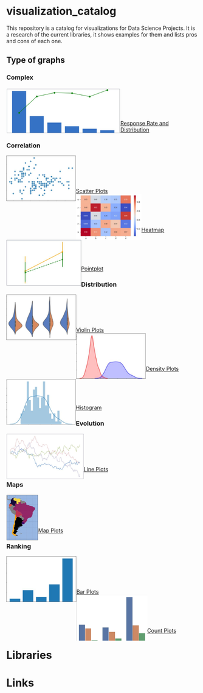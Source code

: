 # visualization_catalog
This repository is a catalog for visualizations for Data Science Projects.
It is a research of the current libraries, it shows examples for them and lists pros and cons of each one.


## Type of graphs

### Complex
<div>
    <a href="./Complex/response_rate_and_distribution.ipynb"><img src="images/complex.jpg" align="left" height="120" ></a>
</div>
<br><br><br><br><br>
<div>
    <a href="./Complex/response_rate_and_distribution.ipynb">Response Rate and Distribution</a>
</div>

### Correlation
<div>
    <a href="./Correlation/scatter.ipynb"><img src="images/scatter.jpg" align="left" height="120" ></a>
</div>
<br><br><br><br><br>
<div>
    <a href="./Correlation/scatter.ipynb">Scatter Plots</a><br>
</div>

<div>
    <a href="./Correlation/heatmap.ipynb"><img src="images/heatmap.jpg" align="left" height="120" ></a>
</div>
<br><br><br><br><br>
<div>
    <a href="./Correlation/heatmap.ipynb">Heatmap</a><br>
</div>

<div>
    <a href="./Correlation/pointplot.ipynb"><img src="images/pointplot.jpg" align="left" height="120" ></a>
</div>
<br><br><br><br><br>
<div>
    <a href="./Correlation/pointplot.ipynb">Pointplot</a><br>
</div>

### Distribution
<div>
    <a href="./Distribution/violin.ipynb"><img src="images/violin.jpg" align="left" height="120" ></a>
</div>
<br><br><br><br><br>
<div>
    <a href="./Distribution/violin.ipynb">Violin Plots</a><br>
</div>

<div>
    <a href="./Distribution/density.ipynb"><img src="images/density.jpg" align="left" height="120" ></a>
</div>
<br><br><br><br><br>
<div>
    <a href="./Distribution/density.ipynb">Density Plots</a><br>
</div>

<div>
    <a href="./Distribution/histogram.ipynb"><img src="images/histogram.jpg" align="left" height="120" ></a>
</div>
<br><br><br><br><br>
<div>
    <a href="./Distribution/histogram.ipynb">Histogram</a><br>
</div>

### Evolution
<div>
    <a href="./Evolution/line.ipynb"><img src="images/line.jpg" align="left" height="120" ></a>
</div>
<br><br><br><br><br>
<div>
    <a href="./Evolution/line.ipynb">Line Plots</a><br>
</div>

### Maps
<div>
    <a href="./Maps/maps.ipynb"><img src="images/maps.jpg" align="left" height="120" ></a>
</div>
<br><br><br><br><br>
<div>
    <a href="./Maps/maps.ipynb">Map Plots</a><br>
</div>

### Ranking
<div>
    <a href="./Ranking/bars.ipynb"><img src="images/bars.jpg" align="left" height="120" ></a>
</div>
<br><br><br><br><br>
<div>
    <a href="./Ranking/bar.ipynb">Bar Plots</a><br>
</div>

<div>
    <a href="./Ranking/countplot.ipynb"><img src="images/countplot.jpg" align="left" height="120" ></a>
</div>
<br><br><br><br><br>
<div>
    <a href="./Ranking/countplot.ipynb">Count Plots</a><br>
</div>

# Libraries

# Links
